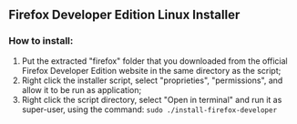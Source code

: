## Firefox Developer Edition Linux Installer

### How to install:

1. Put the extracted "firefox" folder that you downloaded from the official Firefox Developer Edition website in the same directory as the script;
2. Right click the installer script, select "proprieties", "permissions", and allow it to be run as application;
3. Right click the script directory, select "Open in terminal" and run it as super-user, using the command: `sudo ./install-firefox-developer`
